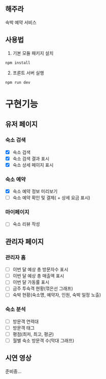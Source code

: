 ## 해주라
숙박 예약 서비스

## 사용법
1. 기본 모듈 패키지 설치
```
npm install
```
2. 프론트 서버 실행
```
npm run dev
```

# 구현기능
## 유저 페이지
### 숙소 검색
- [x] 숙소 검색
- [x] 숙소 검색 결과 표시
- [x] 숙소 상세 페이지 표시
### 숙소 예약
- [x] 숙소 예약 정보 미리보기 
- [ ] 숙소 예약 확인 및 결제( + 상세 요금 표시)
### 마이페이지
- [ ] 숙소 리뷰 작성

## 관리자 페이지
### 관리자 홈
- [ ] 이번 달 예상 총 방문자수 표시
- [ ] 이번 달 예상 총 매출액 표시
- [ ] 이번 달 가동률 표시
- [ ] 금주 투숙객 현황(꺾은선 그래프)
- [ ] 숙박 현황(숙소명, 예약자, 인원, 숙박 일정 노출)
### 숙소 분석
- [ ] 방문객 연력대
- [ ] 방문객 태그
- [ ] 평점(최저, 최고, 평균)
- [ ] 월별 숙소 방문객 수(막대 그래프)

## 시연 영상
준비중...

